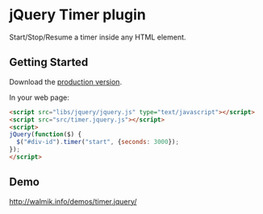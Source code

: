 # jQuery Timer plugin

Start/Stop/Resume a timer inside any HTML element.

## Getting Started
Download the [production version][min].

[min]: https://github.com/walmik/timer.jquery/archive/master.zip

In your web page:

```html
<script src="libs/jquery/jquery.js" type="text/javascript"></script>
<script src="src/timer.jquery.js"></script>
<script>
jQuery(function($) {
  $("#div-id").timer("start", {seconds: 3000});
});
</script>
```

## Demo
http://walmik.info/demos/timer.jquery/